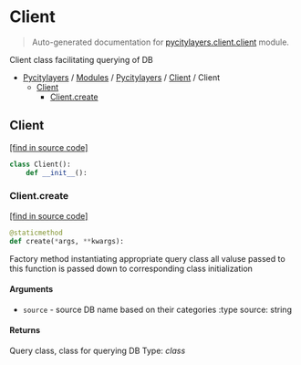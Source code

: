 # Client

> Auto-generated documentation for [pycitylayers.client.client](../../../pycitylayers/client/client.py) module.

Client class facilitating querying of DB

- [Pycitylayers](../../README.md#pycitylayers) / [Modules](../../MODULES.md#pycitylayers-modules) / [Pycitylayers](../index.md#pycitylayers) / [Client](index.md#client) / Client
    - [Client](#client)
        - [Client.create](#clientcreate)

## Client

[[find in source code]](../../../pycitylayers/client/client.py#L22)

```python
class Client():
    def __init__():
```

### Client.create

[[find in source code]](../../../pycitylayers/client/client.py#L26)

```python
@staticmethod
def create(*args, **kwargs):
```

Factory method instantiating appropriate query class
all valuse passed to this function is passed down to corresponding class initialization

#### Arguments

- `source` - source DB name based on their categories
:type source: string

#### Returns

Query class, class for querying DB
Type: *class*
